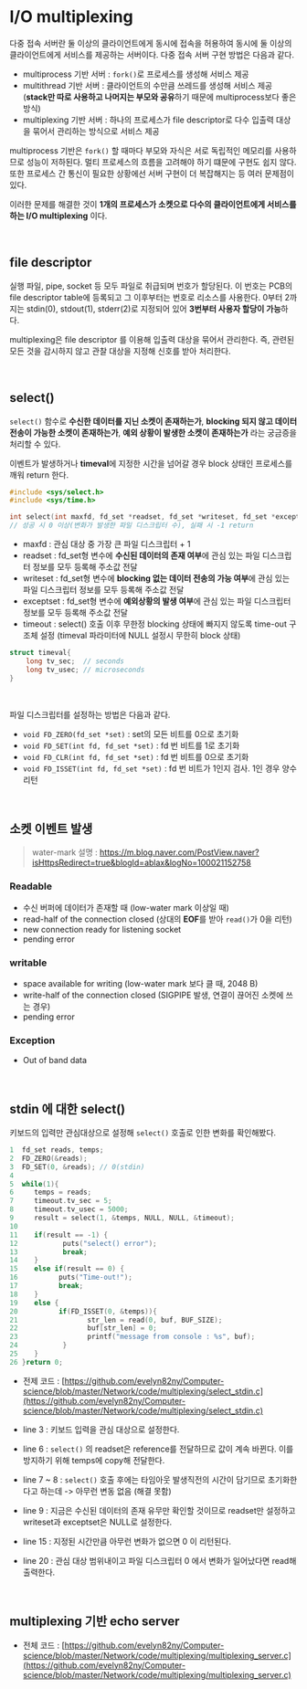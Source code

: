 # I/O multiplexing
    
다중 접속 서버란 둘 이상의 클라이언트에게 동시에 접속을 허용하여 동시에 둘 이상의 클라이언트에게 서비스를 제공하는 서버이다. 다중 접속 서버 구현 방법은 다음과 같다.<br>

- multiprocess 기반 서버 : ```fork()```로 프로세스를 생성해 서비스 제공
- multithread 기반 서버 : 클라이언트의 수만큼 쓰레드를 생성해 서비스 제공 (**stack만 따로 사용하고 나머지는 부모와 공유**하기 때문에 multiprocess보다 좋은 방식)
- multiplexing 기반 서버 : 하나의 프로세스가 file descriptor로 다수 입출력 대상을 묶어서 관리하는 방식으로 서비스 제공

multiprocess 기반은 ```fork()``` 할 때마다 부모와 자식은 서로 독립적인 메모리를 사용하므로 성능이 저하된다. 
멀티 프로세스의 흐름을 고려해야 하기 떄문에 구현도 쉽지 않다. 
또한 프로세스 간 통신이 필요한 상황에선 서버 구현이 더 복잡해지는 등 여러 문제점이 있다.<br>

이러한 문제를 해결한 것이 **1개의 프로세스가 소켓으로 다수의 클라이언트에게 서비스를 하는 I/O multiplexing** 이다.

<br>

##  file descriptor

실행 파일, pipe, socket 등 모두 파일로 취급되며 번호가 할당된다. 
이 번호는 PCB의 file descriptor table에 등록되고 그 이후부터는 번호로 리소스를 사용한다. 
0부터 2까지는 stdin(0), stdout(1), stderr(2)로 지정되어 있어 **3번부터 사용자 할당이 가능**하다.<br>

multiplexing은 file descriptor 를 이용해 입출력 대상을 묶어서 관리한다. 
즉, 관련된 모든 것을 감시하지 않고 관찰 대상을 지정해 신호를 받아 처리한다.

<br>

## select()

```select()``` 함수로 **수신한 데이터를 지닌 소켓이 존재하는가**, **blocking 되지 않고 데이터 전송이 가능한 소켓이 존재하는가**, **예외 상황이 발생한 소켓이 존재하는가** 라는 궁금증을 처리할 수 있다.<br>

이벤트가 발생하거나 **timeval**에 지정한 시간을 넘어갈 경우 block 상태인 프로세스를 깨워 return 한다.

```c
#include <sys/select.h>
#include <sys/time.h>

int select(int maxfd, fd_set *readset, fd_set *writeset, fd_set *exceptset, const struct timeval *timeout);
// 성공 시 0 이상(변화가 발생한 파일 디스크립터 수), 실패 시 -1 return
```

- maxfd : 관심 대상 중 가장 큰 파일 디스크립터 + 1
- readset : fd_set형 변수에 **수신된 데이터의 존재 여부**에 관심 있는 파일 디스크립터 정보를 모두 등록해 주소값 전달
- writeset  : fd_set형 변수에 **blocking 없는 데이터 전송의 가능 여부**에 관심 있는 파일 디스크립터 정보를 모두 등록해 주소값 전달
- exceptset : fd_set형 변수에 **예외상황의 발생 여부**에 관심 있는 파일 디스크립터 정보를 모두 등록해 주소값 전달
- timeout : select() 호출 이후 무한정 blocking 상태에 빠지지 않도록 time-out 구조체 설정 (timeval 파라미터에 NULL 설정시 무한히 block 상태)

```c
struct timeval{
    long tv_sec;  // seconds
    long tv_usec; // microseconds
}
```
<br>

파일 디스크립터를 설정하는 방법은 다음과 같다.

- ```void FD_ZERO(fd_set *set)``` : set의 모든 비트를 0으로 초기화
- ```void FD_SET(int fd, fd_set *set)``` : fd 번 비트를 1로 초기화
- ```void FD_CLR(int fd, fd_set *set)``` : fd 번 비트를 0으로 초기화
- ```void FD_ISSET(int fd, fd_set *set)``` : fd 번 비트가 1인지 검사. 1인 경우 양수 리턴

<br>

## 소켓 이벤트 발생

> water-mark 설명 : https://m.blog.naver.com/PostView.naver?isHttpsRedirect=true&blogId=ablax&logNo=100021152758

### Readable

- 수신 버퍼에 데이터가 존재할 때 (low-water mark 이상일 때)
- read-half of the connection closed (상대의 **EOF**를 받아 ```read()```가 0을 리턴)
- new connection ready for listening socket
- pending error

### writable

- space available for writing (low-water mark 보다 클 때, 2048 B)
- write-half of the connection closed (SIGPIPE 발생, 연결이 끊어진 소켓에 쓰는 경우)
- pending error

### Exception

- Out of band data 

<br>

## stdin 에 대한 select() 

키보드의 입력만 관심대상으로 설정해 ```select()``` 호출로 인한 변화를 확인해봤다.

```c
1  fd_set reads, temps;
2  FD_ZERO(&reads);
3  FD_SET(0, &reads); // 0(stdin)
4
5  while(1){
6     temps = reads;
7     timeout.tv_sec = 5;
8     timeout.tv_usec = 5000;
9     result = select(1, &temps, NULL, NULL, &timeout);
10
11    if(result == -1) {
12           puts("select() error");
13           break;
14    }
15    else if(result == 0) {
16          puts("Time-out!");
17          break;
18    }
19    else {
20          if(FD_ISSET(0, &temps)){
21                 str_len = read(0, buf, BUF_SIZE);
22                 buf[str_len] = 0;
23                 printf("message from console : %s", buf);
24           }
25    }
26 }return 0;
```
- 전제 코드 : [https://github.com/evelyn82ny/Computer-science/blob/master/Network/code/multiplexing/select_stdin.c](https://github.com/evelyn82ny/Computer-science/blob/master/Network/code/multiplexing/select_stdin.c)

- line 3 : 키보드 입력을 관심 대상으로 설정한다.
- line 6 : ```select()``` 의 readset은 reference를 전달하므로 값이 계속 바뀐다. 이를 방지하기 위해 temps에 copy해 전달한다.
- line 7 ~ 8 : ```select()``` 호출 후에는 타임아웃 발생직전의 시간이 담기므로 초기화한다고 하는데 -> 아무런 변동 없음 (해결 못함)
- line 9 : 지금은 수신된 데이터의 존재 유무만 확인할 것이므로 readset만 설정하고 writeset과 exceptset은 NULL로 설정한다.
- line 15 : 지정된 시간만큼 아무런 변화가 없으면 0 이 리턴된다.
- line 20 : 관심 대상 범위내이고 파일 디스크립터 0 에서 변화가 일어났다면 read해 출력한다.
<br>

## multiplexing 기반 echo server

- 전체 코드 : [https://github.com/evelyn82ny/Computer-science/blob/master/Network/code/multiplexing/multiplexing_server.c](https://github.com/evelyn82ny/Computer-science/blob/master/Network/code/multiplexing/multiplexing_server.c)